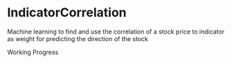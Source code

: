 # IndicatorCorrelation
Machine learning to find and use the correlation of a stock price to indicator as weight for predicting the direction of the stock


Working Progress
